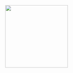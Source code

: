 <img src="https://www.google.com/url?sa=i&url=http%3A%2F%2Fwww.stickpng.com%2Fimg%2Ficons-logos-emojis%2Ftech-companies%2Ftwitter-logo&psig=AOvVaw2_IdvI93B5ITdmxUuqkWTX&ust=1667547947338000&source=images&cd=vfe&ved=0CA0QjRxqFwoTCPCNiKrCkfsCFQAAAAAdAAAAABAN" width="200" height="200"/>
